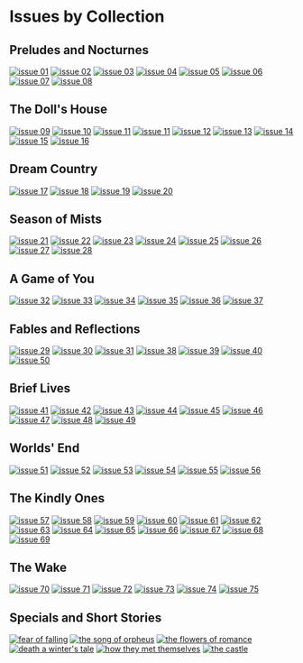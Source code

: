 # Issues by Collection

## Preludes and Nocturnes

[![issue 01](thumbnails/sandman.01/page00.jpg)](sandman.01.md)
[![issue 02](thumbnails/sandman.02/page00.jpg)](sandman.02.md)
[![issue 03](thumbnails/sandman.03/page00.jpg)](sandman.03.md)
[![issue 04](thumbnails/sandman.04/page00.jpg)](sandman.04.md)
[![issue 05](thumbnails/sandman.05/page00.jpg)](sandman.05.md)
[![issue 06](thumbnails/sandman.06/page00.jpg)](sandman.06.md)
[![issue 07](thumbnails/sandman.07/page00.jpg)](sandman.07.md)
[![issue 08](thumbnails/sandman.08/page00.jpg)](sandman.08.md)

## The Doll's House

[![issue 09](thumbnails/sandman.09/page00.jpg)](sandman.09.md)
[![issue 10](thumbnails/sandman.10/page00.jpg)](sandman.10.md)
[![issue 11](thumbnails/sandman.11/page00.jpg)](sandman.11.md)
[![issue 11](thumbnails/sandman.11/page00.jpg)](sandman.11.md)
[![issue 12](thumbnails/sandman.12/page00.jpg)](sandman.12.md)
[![issue 13](thumbnails/sandman.13/page00.jpg)](sandman.13.md)
[![issue 14](thumbnails/sandman.14/page00.jpg)](sandman.14.md)
[![issue 15](thumbnails/sandman.15/page00.jpg)](sandman.15.md)
[![issue 16](thumbnails/sandman.16/page00.jpg)](sandman.16.md)

## Dream Country

[![issue 17](thumbnails/sandman.17/page00.jpg)](sandman.17.md)
[![issue 18](thumbnails/sandman.18/page00.jpg)](sandman.18.md)
[![issue 19](thumbnails/sandman.19/page00.jpg)](sandman.19.md)
[![issue 20](thumbnails/sandman.20/page00.jpg)](sandman.20.md)

## Season of Mists

[![issue 21](thumbnails/sandman.21/page00.jpg)](sandman.21.md)
[![issue 22](thumbnails/sandman.22/page00.jpg)](sandman.22.md)
[![issue 23](thumbnails/sandman.23/page00.jpg)](sandman.23.md)
[![issue 24](thumbnails/sandman.24/page00.jpg)](sandman.24.md)
[![issue 25](thumbnails/sandman.25/page00.jpg)](sandman.25.md)
[![issue 26](thumbnails/sandman.26/page00.jpg)](sandman.26.md)
[![issue 27](thumbnails/sandman.27/page00.jpg)](sandman.27.md)
[![issue 28](thumbnails/sandman.28/page00.jpg)](sandman.28.md)

## A Game of You

[![issue 32](thumbnails/sandman.32/page00.jpg)](sandman.32.md)
[![issue 33](thumbnails/sandman.33/page00.jpg)](sandman.33.md)
[![issue 34](thumbnails/sandman.34/page00.jpg)](sandman.34.md)
[![issue 35](thumbnails/sandman.35/page00.jpg)](sandman.35.md)
[![issue 36](thumbnails/sandman.36/page00.jpg)](sandman.36.md)
[![issue 37](thumbnails/sandman.37/page00.jpg)](sandman.37.md)

## Fables and Reflections

[![issue 29](thumbnails/sandman.29/page00.jpg)](sandman.29.md)
[![issue 30](thumbnails/sandman.30/page00.jpg)](sandman.30.md)
[![issue 31](thumbnails/sandman.31/page00.jpg)](sandman.31.md)
[![issue 38](thumbnails/sandman.38/page00.jpg)](sandman.38.md)
[![issue 39](thumbnails/sandman.39/page00.jpg)](sandman.39.md)
[![issue 40](thumbnails/sandman.40/page00.jpg)](sandman.40.md)
[![issue 50](thumbnails/sandman.50/page00.jpg)](sandman.50.md)

## Brief Lives

[![issue 41](thumbnails/sandman.41/page00.jpg)](sandman.41.md)
[![issue 42](thumbnails/sandman.42/page00.jpg)](sandman.42.md)
[![issue 43](thumbnails/sandman.43/page00.jpg)](sandman.43.md)
[![issue 44](thumbnails/sandman.44/page00.jpg)](sandman.44.md)
[![issue 45](thumbnails/sandman.45/page00.jpg)](sandman.45.md)
[![issue 46](thumbnails/sandman.46/page00.jpg)](sandman.46.md)
[![issue 47](thumbnails/sandman.47/page00.jpg)](sandman.47.md)
[![issue 48](thumbnails/sandman.48/page00.jpg)](sandman.48.md)
[![issue 49](thumbnails/sandman.49/page00.jpg)](sandman.49.md)

## Worlds' End

[![issue 51](thumbnails/sandman.51/page00.jpg)](sandman.51.md)
[![issue 52](thumbnails/sandman.52/page00.jpg)](sandman.52.md)
[![issue 53](thumbnails/sandman.53/page00.jpg)](sandman.53.md)
[![issue 54](thumbnails/sandman.54/page00.jpg)](sandman.54.md)
[![issue 55](thumbnails/sandman.55/page00.jpg)](sandman.55.md)
[![issue 56](thumbnails/sandman.56/page00.jpg)](sandman.56.md)

## The Kindly Ones

[![issue 57](thumbnails/sandman.57/page00.jpg)](sandman.57.md)
[![issue 58](thumbnails/sandman.58/page00.jpg)](sandman.58.md)
[![issue 59](thumbnails/sandman.59/page00.jpg)](sandman.59.md)
[![issue 60](thumbnails/sandman.60/page00.jpg)](sandman.60.md)
[![issue 61](thumbnails/sandman.61/page00.jpg)](sandman.61.md)
[![issue 62](thumbnails/sandman.62/page00.jpg)](sandman.62.md)
[![issue 63](thumbnails/sandman.63/page00.jpg)](sandman.63.md)
[![issue 64](thumbnails/sandman.64/page00.jpg)](sandman.64.md)
[![issue 65](thumbnails/sandman.65/page00.jpg)](sandman.65.md)
[![issue 66](thumbnails/sandman.66/page00.jpg)](sandman.66.md)
[![issue 67](thumbnails/sandman.67/page00.jpg)](sandman.67.md)
[![issue 68](thumbnails/sandman.68/page00.jpg)](sandman.68.md)
[![issue 69](thumbnails/sandman.69/page00.jpg)](sandman.69.md)

## The Wake

[![issue 70](thumbnails/sandman.70/page00.jpg)](sandman.70.md)
[![issue 71](thumbnails/sandman.71/page00.jpg)](sandman.71.md)
[![issue 72](thumbnails/sandman.72/page00.jpg)](sandman.72.md)
[![issue 73](thumbnails/sandman.73/page00.jpg)](sandman.73.md)
[![issue 74](thumbnails/sandman.74/page00.jpg)](sandman.74.md)
[![issue 75](thumbnails/sandman.75/page00.jpg)](sandman.75.md)

## Specials and Short Stories

[![fear of falling](thumbnails/sandman-vertigopreview/page03.jpg)](sandman-vertigopreview.md)
[![the song of orpheus](thumbnails/sandman-special1/page00.jpg)](sandman-special1.md)
[![the flowers of romance](thumbnails/sandman-flowers-romance/page01.jpg)](sandman-flowers-romance.md)
[![death a winter's tale](thumbnails/sandman-death-winter/page01.jpg)](sandman-death-winter.md)
[![how they met themselves](thumbnails/sandman-how-met/page01.jpg)](sandman-how-met.md)
[![the castle](thumbnails/sandman-vertigojam1/page01.jpg)](sandman-vertigojam1.md)